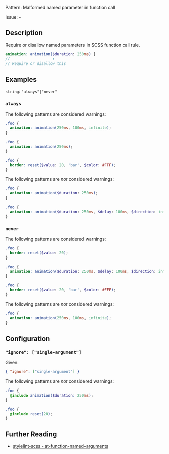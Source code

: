 Pattern: Malformed named parameter in function call

Issue: -

## Description

Require or disallow named parameters in SCSS function call rule.

```scss
animation: animation($duration: 250ms) {
//                   ↑
// Require or disallow this
```

## Examples

`string`: `"always"|"never"`

### `always`

The following patterns are considered warnings:

```scss
.foo {
  animation: animation(250ms, 100ms, infinite);
} 
```

```scss
.foo {
  animation: animation(250ms);
} 
```

```scss
.foo {
  border: reset($value: 20, 'bar', $color: #FFF);
}
```

The following patterns are *not* considered warnings:

```scss
.foo {
  animation: animation($duration: 250ms);
}
```

```scss
.foo {
  animation: animation($duration: 250ms, $delay: 100ms, $direction: infinite);
}
```

### `never`

The following patterns are considered warnings:

```scss
.foo {
  border: reset($value: 20);
}
```

```scss
.foo {
  animation: animation($duration: 250ms, $delay: 100ms, $direction: infinite);
}
```

```scss
.foo {
  border: reset($value: 20, 'bar', $color: #FFF);
}
```

The following patterns are *not* considered warnings:

```scss
.foo {
  animation: animation(250ms, 100ms, infinite);
} 
```

## Configuration

### `"ignore": ["single-argument"]`

Given:
```json
{ "ignore": ["single-argument"] }
```

The following patterns are *not* considered warnings:

```scss
.foo {
  @include animation($duration: 250ms);
}
```

```scss
.foo {
  @include reset(20);
}
```

## Further Reading

* [stylelint-scss - at-function-named-arguments](https://github.com/kristerkari/stylelint-scss/blob/master/src/rules/at-function-named-arguments)